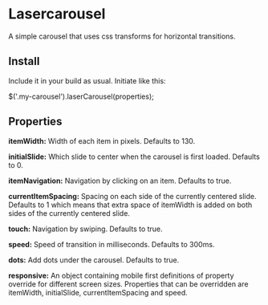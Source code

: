 Lasercarousel
=============

A simple carousel that uses css transforms for horizontal transitions.

Install
----------
Include it in your build as usual. Initiate like this:

$('.my-carousel').laserCarousel(properties);

Properties
----------
**itemWidth:** Width of each item in pixels. Defaults to 130.

**initialSlide:** Which slide to center when the carousel is first loaded. Defaults to 0.

**itemNavigation:** Navigation by clicking on an item. Defaults to true.

**currentItemSpacing:** Spacing on each side of the currently centered slide. Defaults to 1 which means that extra space of itemWidth is added on both sides of the currently centered slide.

**touch:** Navigation by swiping. Defaults to true.

**speed:** Speed of transition in milliseconds. Defaults to 300ms.

**dots:** Add dots under the carousel. Defaults to true.

**responsive:** An object containing mobile first definitions of property override for different screen sizes. Properties that can be overridden are itemWidth, initialSlide, currentItemSpacing and speed.
